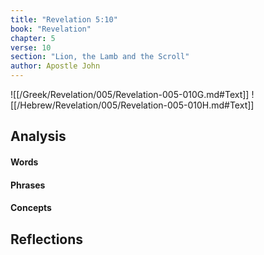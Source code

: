 ```yaml
---
title: "Revelation 5:10"
book: "Revelation"
chapter: 5
verse: 10
section: "Lion, the Lamb and the Scroll"
author: Apostle John
---
```

![[/Greek/Revelation/005/Revelation-005-010G.md#Text]]
![[/Hebrew/Revelation/005/Revelation-005-010H.md#Text]]

## Analysis

#### Words

#### Phrases

#### Concepts

## Reflections
